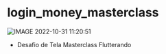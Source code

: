 # login_money_masterclass

![IMAGE 2022-10-31 11:20:51](https://user-images.githubusercontent.com/99218997/199030197-f0b842b8-5784-4275-9d43-4d79bcce4df9.jpg)

- Desafio de Tela Masterclass Flutterando
